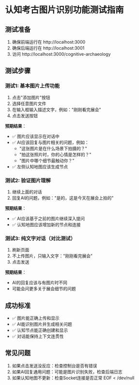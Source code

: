 # 认知考古图片识别功能测试指南

## 测试准备
1. 确保前端运行在 http://localhost:3000
2. 确保后端运行在 http://localhost:3001
3. 访问 http://localhost:3000/cognitive-archaeology

## 测试步骤

### 测试1: 基本图片上传功能
1. 点击"添加图片"按钮
2. 选择任意图片文件
3. 在输入框输入描述文字，例如："刚刚看完展会"
4. 点击发送按钮

**预期结果**：
- ✅ 图片应该显示在对话中
- ✅ AI应该回复与图片相关的问题，例如：
  - "这张图片是在什么场景下拍摄的？"
  - "拍这张照片时，你的心情是怎样的？"
  - "图片中哪个细节最触动你？"
- ✅ 左侧认知地图应该生成节点

### 测试2: 验证图片理解
1. 继续上面的对话
2. 回复AI的问题，例如："是的，这是今天在展会上拍的"

**预期结果**：
- ✅ AI应该基于之前的图片继续深入提问
- ✅ 认知地图应该增加新的节点和连接

### 测试3: 纯文字对话（对比测试）
1. 刷新页面
2. 不上传图片，只输入文字："刚刚看完展会"
3. 点击发送

**预期结果**：
- AI的回复应该与有图片时不同
- 可能会问更多关于展会细节的问题

## 成功标准
- ✅ 图片能正确上传和显示
- ✅ AI能识别图片并生成相关问题
- ✅ 认知节点能正确创建和显示
- ✅ 对话能保持上下文连贯性

## 常见问题
1. 如果点击发送没反应：检查控制台是否有错误
2. 如果AI回复通用问题：可能是图片识别失败，检查后端日志
3. 如果认知地图不更新：检查Socket连接是否正常
EOF < /dev/null
